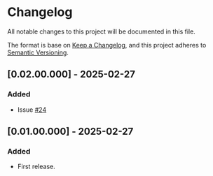 # Changelog
All notable changes to this project will be documented in this file.

The format is base on [Keep a Changelog](https://keepachangelog.com/en/1.1.0/), and this project adheres to [Semantic Versioning](https://semver.org/spec/v2.0.0.html).

## [0.02.00.000] - 2025-02-27
### Added
- Issue [#24](https://github.com/j3-signalroom/ccaf-avro_schema_helpers-python_lib/issues/24)

## [0.01.00.000] - 2025-02-27
### Added
- First release.